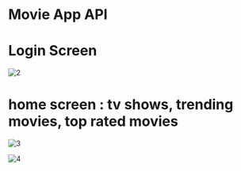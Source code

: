 # Movie App API

# Login Screen
![2](https://user-images.githubusercontent.com/124202145/222981390-430f4c39-161d-43c8-9915-722759cb5800.png)

# home screen : tv shows, trending movies, top rated movies
![3](https://user-images.githubusercontent.com/124202145/222981485-0b11316f-73f4-419b-93f0-b8107dc487e4.png)

![4](https://user-images.githubusercontent.com/124202145/222981564-ea84e142-ec48-41aa-ae42-2931f7159c59.png)
